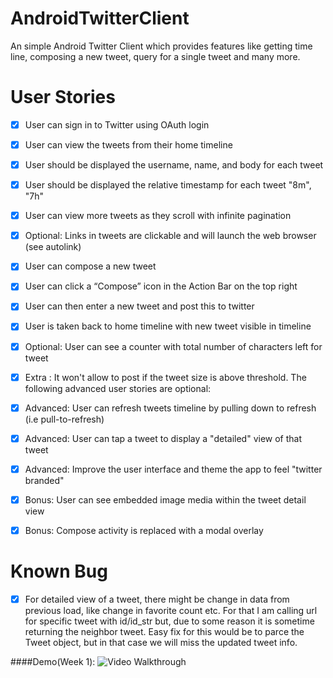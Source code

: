 AndroidTwitterClient
====================

An simple Android Twitter Client which provides features like getting time line, composing
a new tweet, query for a single tweet and many more.

User Stories
====================

* [x] User can sign in to Twitter using OAuth login
* [x] User can view the tweets from their home timeline
* [x] User should be displayed the username, name, and body for each tweet
* [x] User should be displayed the relative timestamp for each tweet "8m", "7h"
* [x] User can view more tweets as they scroll with infinite pagination
* [x] Optional: Links in tweets are clickable and will launch the web browser (see autolink)
* [x] User can compose a new tweet
* [x] User can click a “Compose” icon in the Action Bar on the top right
* [x] User can then enter a new tweet and post this to twitter
* [x] User is taken back to home timeline with new tweet visible in timeline
* [x] Optional: User can see a counter with total number of characters left for tweet
* [x] Extra : It won't allow to post if the tweet size is above threshold.
The following advanced user stories are optional:

* [x] Advanced: User can refresh tweets timeline by pulling down to refresh (i.e pull-to-refresh)
* [x] Advanced: User can tap a tweet to display a "detailed" view of that tweet
* [x] Advanced: Improve the user interface and theme the app to feel "twitter branded"
* [x] Bonus: User can see embedded image media within the tweet detail view
* [x] Bonus: Compose activity is replaced with a modal overlay

Known Bug
====================
* [x] For detailed view of a tweet, there might be change in data from previous load, like
change in favorite count etc. For that I am calling url for specific tweet with id/id_str
but, due to some reason it is  sometime returning the neighbor tweet.
Easy fix for this would be to parce the Tweet object, but in that case we will miss the
updated tweet info.

####Demo(Week 1):
![Video Walkthrough](demo.gif)
